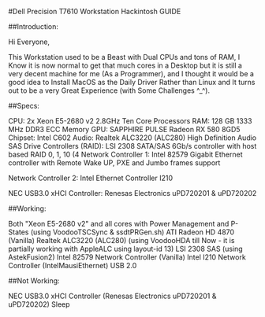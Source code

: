 #Dell Precision T7610 Workstation Hackintosh GUIDE

##Introduction: 

Hi Everyone,

This Workstation used to be a Beast with Dual CPUs and tons of RAM, I Know it is now normal to get that much cores in a Desktop but it is still a very decent machine for me (As a Programmer), and I thought it would be a good idea to Install MacOS as the Daily Driver Rather than Linux and It turns out to be a very Great Experience (with Some Challenges ^_^).

##Specs:

CPU: 2x Xeon E5-2680 v2 2.8GHz Ten Core Processors
RAM: 128 GB 1333 MHz DDR3 ECC Memory
GPU: SAPPHIRE PULSE Radeon RX 580 8GD5
Chipset: Intel C602
Audio: Realtek ALC3220 (ALC280) High Definition Audio
SAS Drive Controllers (RAID): LSI 2308 SATA/SAS 6Gb/s controller with host based RAID 0, 1, 10 (4 
Network Controller 1: Intel 82579 Gigabit Ethernet controller with Remote Wake UP, PXE and Jumbo frames support

Network Controller 2: Intel Ethernet Controller I210

NEC USB3.0 xHCI Controller: Renesas Electronics uPD720201 & uPD720202

##Working:

Both "Xeon E5-2680 v2" and all cores with Power Management and P-States (using VoodooTSCSync & ssdtPRGen.sh)
ATI Radeon HD 4870 (Vanilla)
Realtek ALC3220 (ALC280)  (using VoodooHDA till Now - it is partially working with AppleALC using layout-id 13)
LSI 2308 SAS (using AstekFusion2)
Intel 82579 Network Controller (Vanilla)
Intel I210 Network Controller (IntelMausiEthernet)
USB 2.0

##Not Working:

NEC USB3.0 xHCI Controller (Renesas Electronics uPD720201 & uPD720202)
Sleep
